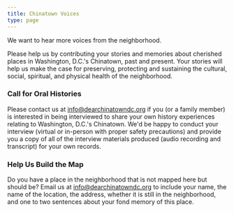 ```yaml
---
title: Chinatown Voices
type: page
---
```


We want to hear more voices from the neighborhood.

Please help us by contributing your stories and memories about cherished places in Washington, D.C.'s Chinatown, past and present. Your stories will help us make the case for preserving, protecting and sustaining the cultural, social, spiritual, and physical health of the neighborhood. 

### Call for Oral Histories

Please contact us at info@dearchinatowndc.org if you (or a family member) is interested in being interviewed to share your own history experiences relating to Washington, D.C.'s Chinatown. We'd be happy to conduct your interview (virtual or in-person with proper safety precautions) and provide you a copy of all of the interview materials produced (audio recording and transcript) for your own records.

### Help Us Build the Map

Do you have a place in the neighborhood that is not mapped here but should be? Email us at info@dearchinatowndc.org to include your name, the name of the location, the address, whether it is still in the neighborhood, and one to two sentences about your fond memory of this place.